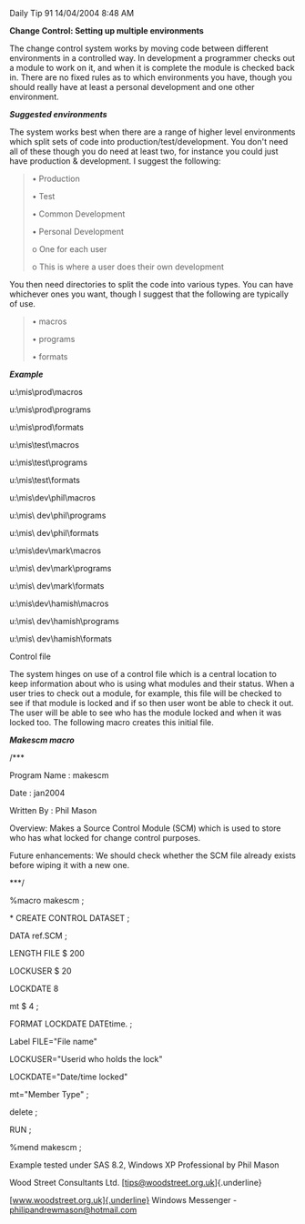 Daily Tip 91 14/04/2004 8:48 AM

**Change Control: Setting up multiple environments**

The change control system works by moving code between different
environments in a controlled way. In development a programmer checks out
a module to work on it, and when it is complete the module is checked
back in. There are no fixed rules as to which environments you have,
though you should really have at least a personal development and one
other environment.

***Suggested environments***

The system works best when there are a range of higher level
environments which split sets of code into production/test/development.
You don't need all of these though you do need at least two, for
instance you could just have production & development. I suggest the
following:

> • Production
>
> • Test
>
> • Common Development
>
> • Personal Development
>
> o One for each user
>
> o This is where a user does their own development

You then need directories to split the code into various types. You can
have whichever ones you want, though I suggest that the following are
typically of use.

> • macros
>
> • programs
>
> • formats

***Example***

u:\\mis\\prod\\macros

u:\\mis\\prod\\programs

u:\\mis\\prod\\formats

u:\\mis\\test\\macros

u:\\mis\\test\\programs

u:\\mis\\test\\formats

u:\\mis\\dev\\phil\\macros

u:\\mis\\ dev\\phil\\programs

u:\\mis\\ dev\\phil\\formats

u:\\mis\\dev\\mark\\macros

u:\\mis\\ dev\\mark\\programs

u:\\mis\\ dev\\mark\\formats

u:\\mis\\dev\\hamish\\macros

u:\\mis\\ dev\\hamish\\programs

u:\\mis\\ dev\\hamish\\formats

Control file

The system hinges on use of a control file which is a central location
to keep information about who is using what modules and their status.
When a user tries to check out a module, for example, this file will be
checked to see if that module is locked and if so then user wont be able
to check it out. The user will be able to see who has the module locked
and when it was locked too. The following macro creates this initial
file.

***Makescm macro***

/\*\*\*

Program Name : makescm

Date : jan2004

Written By : Phil Mason

Overview: Makes a Source Control Module (SCM) which is used to store who
has what locked for change control purposes.

Future enhancements: We should check whether the SCM file already exists
before wiping it with a new one.

\*\*\*/

%macro makescm ;

\* CREATE CONTROL DATASET ;

DATA ref.SCM ;

LENGTH FILE \$ 200

LOCKUSER \$ 20

LOCKDATE 8

mt \$ 4 ;

FORMAT LOCKDATE DATEtime. ;

Label FILE=\"File name\"

LOCKUSER=\"Userid who holds the lock\"

LOCKDATE=\"Date/time locked\"

mt=\"Member Type\" ;

delete ;

RUN ;

%mend makescm ;

Example tested under SAS 8.2, Windows XP Professional by Phil Mason

Wood Street Consultants Ltd. [tips@woodstreet.org.uk]{.underline}

[www.woodstreet.org.uk]{.underline} Windows Messenger -
philipandrewmason@hotmail.com
